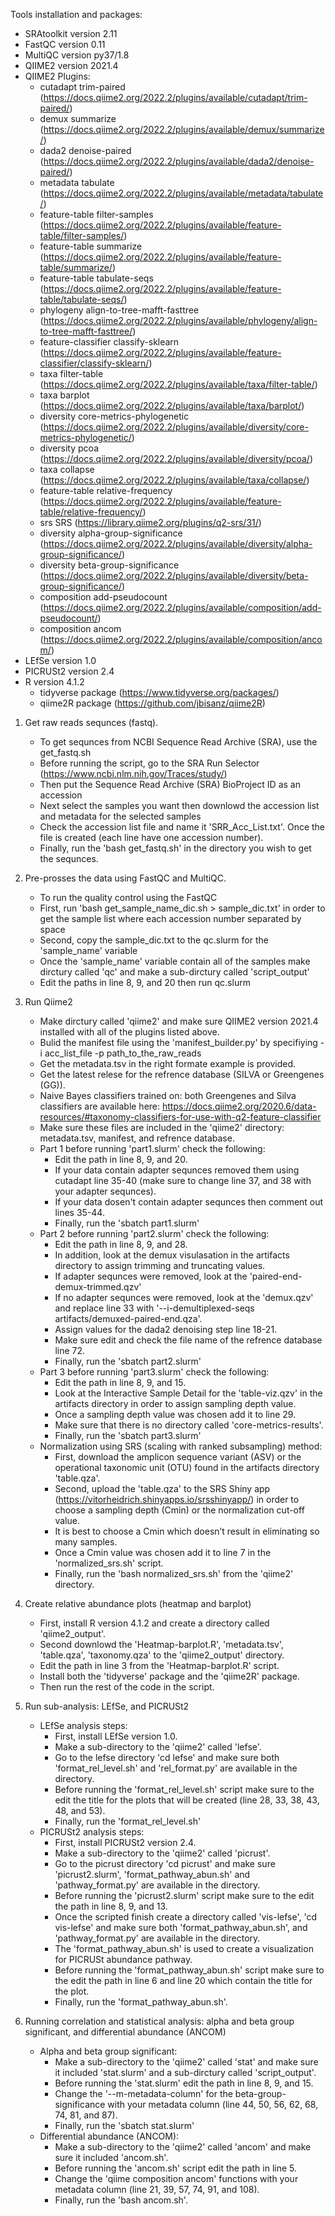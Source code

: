 Tools installation and packages:
- SRAtoolkit version 2.11
- FastQC version 0.11
- MultiQC version py37/1.8
- QIIME2 version 2021.4 
- QIIME2 Plugins: 
    - cutadapt trim-paired (https://docs.qiime2.org/2022.2/plugins/available/cutadapt/trim-paired/)
    - demux summarize (https://docs.qiime2.org/2022.2/plugins/available/demux/summarize/)
    - dada2 denoise-paired (https://docs.qiime2.org/2022.2/plugins/available/dada2/denoise-paired/)
    - metadata tabulate (https://docs.qiime2.org/2022.2/plugins/available/metadata/tabulate/)
    - feature-table filter-samples (https://docs.qiime2.org/2022.2/plugins/available/feature-table/filter-samples/)
    - feature-table summarize (https://docs.qiime2.org/2022.2/plugins/available/feature-table/summarize/)
    - feature-table tabulate-seqs (https://docs.qiime2.org/2022.2/plugins/available/feature-table/tabulate-seqs/)
    - phylogeny align-to-tree-mafft-fasttree (https://docs.qiime2.org/2022.2/plugins/available/phylogeny/align-to-tree-mafft-fasttree/)
    - feature-classifier classify-sklearn (https://docs.qiime2.org/2022.2/plugins/available/feature-classifier/classify-sklearn/)
    - taxa filter-table (https://docs.qiime2.org/2022.2/plugins/available/taxa/filter-table/)
    - taxa barplot (https://docs.qiime2.org/2022.2/plugins/available/taxa/barplot/)
    - diversity core-metrics-phylogenetic (https://docs.qiime2.org/2022.2/plugins/available/diversity/core-metrics-phylogenetic/)
    - diversity pcoa (https://docs.qiime2.org/2022.2/plugins/available/diversity/pcoa/)
    - taxa collapse (https://docs.qiime2.org/2022.2/plugins/available/taxa/collapse/)
    - feature-table relative-frequency (https://docs.qiime2.org/2022.2/plugins/available/feature-table/relative-frequency/)
    - srs SRS (https://library.qiime2.org/plugins/q2-srs/31/)
    - diversity alpha-group-significance (https://docs.qiime2.org/2022.2/plugins/available/diversity/alpha-group-significance/)
    - diversity beta-group-significance (https://docs.qiime2.org/2022.2/plugins/available/diversity/beta-group-significance/)
    - composition add-pseudocount (https://docs.qiime2.org/2022.2/plugins/available/composition/add-pseudocount/)
    - composition ancom (https://docs.qiime2.org/2022.2/plugins/available/composition/ancom/)
- LEfSe version 1.0
- PICRUSt2 version 2.4
- R version 4.1.2
    - tidyverse package (https://www.tidyverse.org/packages/)
    - qiime2R package (https://github.com/jbisanz/qiime2R)


1. Get raw reads sequnces (fastq).
    - To get sequnces from NCBI Sequence Read Archive (SRA), use the get_fastq.sh
    - Before running the script, go to the SRA Run Selector (https://www.ncbi.nlm.nih.gov/Traces/study/)
    - Then put the Sequence Read Archive (SRA) BioProject ID as an accession
    - Next select the samples you want then downlowd the accession list and metadata for the selected samples
    - Check the accession list file and name it 'SRR_Acc_List.txt'. Once the file is created (each line have one accession number).
    - Finally, run the 'bash get_fastq.sh' in the directory you wish to get the sequnces.

2. Pre-prosses the data using FastQC and MultiQC.
    - To run the quality control using the FastQC 
    - First, run 'bash get_sample_name_dic.sh > sample_dic.txt' in order to get the sample list where each accession number separated by space
    - Second, copy the sample_dic.txt to the qc.slurm for the 'sample_name' variable 
    - Once the 'sample_name' variable contain all of the samples make dirctury called 'qc' and make a sub-dirctury called 'script_output'
    - Edit the paths in line 8, 9, and 20 then run qc.slurm

3. Run Qiime2 
    - Make dirctury called 'qiime2' and make sure QIIME2 version 2021.4 installed with all of the plugins listed above.
    - Bulid the manifest file using the 'manifest_builder.py' by specifiying -i acc_list_file -p path_to_the_raw_reads
    - Get the metadata.tsv in the right formate example is provided.
    - Get the latest relese for the refrence database (SILVA or Greengenes (GG)). 
    - Naive Bayes classifiers trained on: both Greengenes and Silva classifiers are available here: https://docs.qiime2.org/2020.6/data-resources/#taxonomy-classifiers-for-use-with-q2-feature-classifier 
    - Make sure these files are included in the 'qiime2' directory: metadata.tsv, manifest, and refrence database.
    - Part 1 before running 'part1.slurm' check the following: 
        * Edit the path in line 8, 9, and 20.
        * If your data contain adapter sequnces removed them using cutadapt line 35-40 (make sure to change line 37, and 38 with your adapter sequnces).
        * If your data dosen't contain adapter sequnces then comment out lines 35-44.
        * Finally, run the 'sbatch part1.slurm'
    - Part 2 before running 'part2.slurm' check the following: 
        * Edit the path in line 8, 9, and 28.
        * In addition, look at the demux visulasation in the artifacts directory to assign trimming and truncating values.
        * If adapter sequnces were removed, look at the 'paired-end-demux-trimmed.qzv'
        * If no adapter sequnces were removed, look at the 'demux.qzv' and replace line 33 with '--i-demultiplexed-seqs artifacts/demuxed-paired-end.qza'.
        * Assign values for the dada2 denoising step line 18-21.
        * Make sure edit and check the file name of the refrence database line 72.
        * Finally, run the 'sbatch part2.slurm'
    - Part 3 before running 'part3.slurm' check the following: 
        * Edit the path in line 8, 9, and 15.
        * Look at the Interactive Sample Detail for the 'table-viz.qzv' in the artifacts directory in order to assign sampling depth value.
        * Once a sampling depth value was chosen add it to line 29.
        * Make sure that there is no directory called 'core-metrics-results'.
        * Finally, run the 'sbatch part3.slurm'
    - Normalization using SRS (scaling with ranked subsampling) method:
        * First, download the amplicon sequence variant (ASV) or the operational taxonomic unit (OTU) found in the artifacts directory 'table.qza'. 
        * Second, upload the 'table.qza' to the SRS Shiny app (https://vitorheidrich.shinyapps.io/srsshinyapp/) in order to choose a sampling depth (Cmin) or the normalization cut-off value.
        * It is best to choose a Cmin which doesn’t result in eliminating so many samples.
        * Once a Cmin value was chosen add it to line 7 in the 'normalized_srs.sh' script.
        * Finally, run the 'bash normalized_srs.sh' from the 'qiime2' directory.

4. Create relative abundance plots (heatmap and barplot)
    - First, install R version 4.1.2 and create a directory called 'qiime2_output'.
    - Second downlowd the 'Heatmap-barplot.R', 'metadata.tsv', 'table.qza', 'taxonomy.qza' to the 'qiime2_output' directory.
    - Edit the path in line 3 from the 'Heatmap-barplot.R' script.
    - Install both the 'tidyverse' package and the 'qiime2R' package.
    - Then run the rest of the code in the script.

5. Run sub-analysis: LEfSe, and PICRUSt2
    - LEfSe analysis steps:
        * First, install LEfSe version 1.0.
        * Make a sub-directory to the 'qiime2' called 'lefse'.
        * Go to the lefse directory 'cd lefse' and make sure both 'format_rel_level.sh' and 'rel_format.py' are available in the directory.
        * Before running the 'format_rel_level.sh' script make sure to the edit the title for the plots that will be created (line 28, 33, 38, 43, 48, and 53).
        * Finally, run the 'format_rel_level.sh'
    - PICRUSt2 analysis steps:
        * First, install PICRUSt2 version 2.4.
        * Make a sub-directory to the 'qiime2' called 'picrust'.
        * Go to the picrust directory 'cd picrust' and make sure 'picrust2.slurm', 'format_pathway_abun.sh' and 'pathway_format.py' are available in the directory.
        * Before running the 'picrust2.slurm' script make sure to the edit the path in line 8, 9, and 13.
        * Once the scripted finish create a directory called 'vis-lefse', 'cd vis-lefse' and make sure both 'format_pathway_abun.sh', and 'pathway_format.py' are available in the directory.
        * The 'format_pathway_abun.sh' is used to create a visualization for PICRUSt abundance pathway.
        * Before running the 'format_pathway_abun.sh' script make sure to the edit the path in line 6 and line 20 which contain the title for the plot.
        * Finally, run the 'format_pathway_abun.sh'.
        
6. Running correlation and statistical analysis: alpha and beta group significant, and differential abundance (ANCOM)
    - Alpha and beta group significant:
        * Make a sub-directory to the 'qiime2' called 'stat' and make sure it included 'stat.slurm' and a sub-dirctury called 'script_output'.
        * Before running the 'stat.slurm' edit the path in line 8, 9, and 15.
        * Change the '--m-metadata-column' for the beta-group-significance with your metadata column (line 44, 50, 56, 62, 68, 74, 81, and 87).
        * Finally, run the 'sbatch stat.slurm'
    - Differential abundance (ANCOM):
        * Make a sub-directory to the 'qiime2' called 'ancom' and make sure it included 'ancom.sh'.
        * Before running the 'ancom.sh' script edit the path in line 5.
        * Change the 'qiime composition ancom' functions with your metadata column (line 21, 39, 57, 74, 91, and 108).
        * Finally, run the 'bash ancom.sh'.
